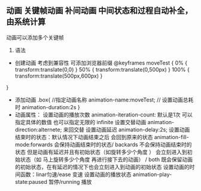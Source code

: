 ## 动画  关键帧动画  补间动画 中间状态和过程自动补全，由系统计算
动画可以添加多个关键帧
 1. 语法
 - 创建动画 考虑到兼容性 可添加浏览器前缀
 @keyframes moveTest {
   0% {
     transform:translate(0,0)
   }
   <!-- 百分0 还可以写 from {}  百分百可以写 to {} -->
   50% {
     transform:translate(0,500px)
   }
   100% {
     transform:translate(500px,600px)
   }
   <!-- 百分比 是指整个动画耗时的百分比 时间的百分比 -->
 }

 - 添加动画
  .box{
    //指定动画名称
    animation-name:moveTest;
    // 设置动画总耗时
    animation-duration:2s
  }
  - 动画属性：
    设置动画的播放次数 animation-iteration-count: 默认是1次 可以指定具体的数值 也可以指定无限的 infinite
    设置交替动画 animation-direction:alternete; 来回交替
    设置动画延迟 animation-delay:2s;
    设置动画结束时的状态：默认情况下动画结束之后 会回到原来的状态
    animation-fill-mode:forwards 会保持动画结束时的状态/
                      backards 不会保持动画结束时的状态 但是动画有延迟并且有初始状态（如旋转多少个角度 ） 会立刻进入到初始状态（如 马上旋转多少个角度 再进行接下去的动画）  /
                      both  既会保留动画的初始状态，在有延迟的情况下也会立刻进入到动画的初始状态
    设置动画的时间函数：linar匀速/ease  变速
    设置动画的播放状态 animation-play-state:paused 暂停/running 播放
